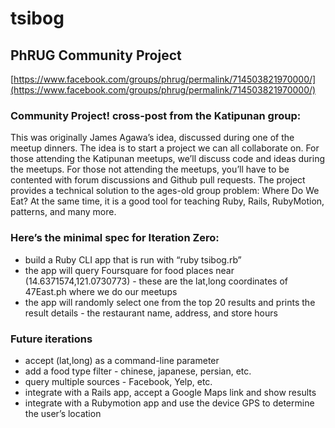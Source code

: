tsibog
======

## PhRUG Community Project
[https://www.facebook.com/groups/phrug/permalink/714503821970000/](https://www.facebook.com/groups/phrug/permalink/714503821970000/)

### Community Project! cross-post from the Katipunan group:
This was originally James Agawa’s idea, discussed during one of the meetup dinners. The idea is to start a project we can all collaborate on. For those attending the Katipunan meetups, we’ll discuss code and ideas during the meetups. For those not attending the meetups, you’ll have to be contented with forum discussions and Github pull requests.
The project provides a technical solution to the ages-old group problem: Where Do We Eat? At the same time, it is a good tool for teaching Ruby, Rails, RubyMotion, patterns, and many more.

### Here’s the minimal spec for Iteration Zero:
- build a Ruby CLI app that is run with “ruby tsibog.rb” 
- the app will query Foursquare for food places near (14.6371574,121.0730773) - these are the lat,long coordinates of 47East.ph where we do our meetups
- the app will randomly select one from the top 20 results and prints the result details - the restaurant name, address, and store hours

### Future iterations
- accept (lat,long) as a command-line parameter
- add a food type filter - chinese, japanese, persian, etc.
- query multiple sources - Facebook, Yelp, etc.
- integrate with a Rails app, accept a Google Maps link and show results
- integrate with a Rubymotion app and use the device GPS to determine the user’s location